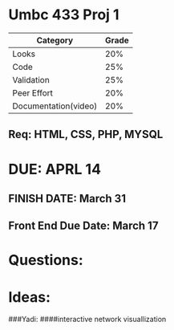 # Umbc 433 Proj 1

| Category | Grade |
| --- | --- |
| Looks | 20% |
| Code | 25% |
| Validation | 25% |
| Peer Effort | 20% |
| Documentation(video) | 20% |

## Req: HTML, CSS, PHP, MYSQL

# DUE: APRL 14

## FINISH DATE: March 31
## Front End Due Date: March 17

# Questions: 

# Ideas:
###Yadi: 
####interactive network visuallization 


